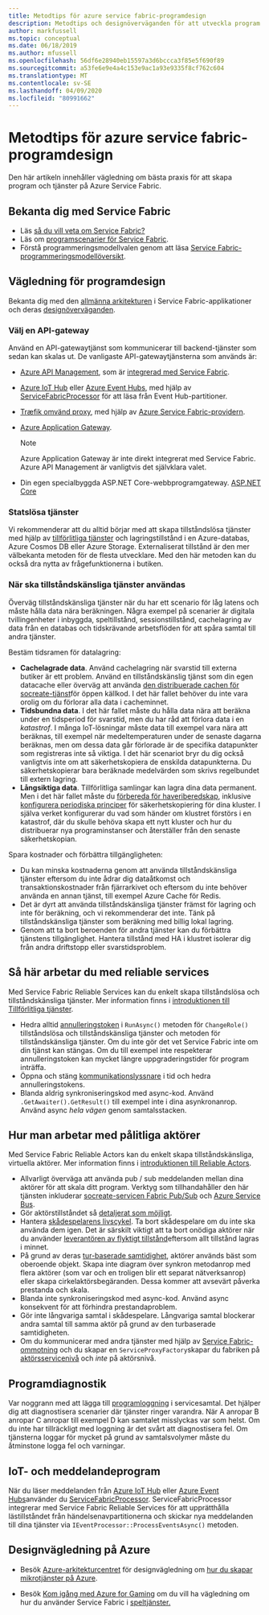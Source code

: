```yaml
---
title: Metodtips för azure service fabric-programdesign
description: Metodtips och designöverväganden för att utveckla program och tjänster med Hjälp av Azure Service Fabric.
author: markfussell
ms.topic: conceptual
ms.date: 06/18/2019
ms.author: mfussell
ms.openlocfilehash: 56df6e28940eb15597a3d6bccca3f85e5f690f89
ms.sourcegitcommit: a53fe6e9e4a4c153e9ac1a93e9335f8cf762c604
ms.translationtype: MT
ms.contentlocale: sv-SE
ms.lasthandoff: 04/09/2020
ms.locfileid: "80991662"
---
```

# <a name="azure-service-fabric-application-design-best-practices"></a>Metodtips för azure service fabric-programdesign

Den här artikeln innehåller vägledning om bästa praxis för att skapa program och tjänster på Azure Service Fabric.
 
## <a name="get-familiar-with-service-fabric"></a>Bekanta dig med Service Fabric
* Läs [så du vill veta om Service Fabric?](service-fabric-content-roadmap.md)
* Läs om [programscenarier för Service Fabric](service-fabric-application-scenarios.md).
* Förstå programmeringsmodellvalen genom att läsa [Service Fabric-programmeringsmodellöversikt](service-fabric-choose-framework.md).



## <a name="application-design-guidance"></a>Vägledning för programdesign
Bekanta dig med den [allmänna arkitekturen](https://docs.microsoft.com/azure/architecture/reference-architectures/microservices/service-fabric) i Service Fabric-applikationer och deras [designöverväganden](https://docs.microsoft.com/azure/architecture/reference-architectures/microservices/service-fabric#design-considerations).

### <a name="choose-an-api-gateway"></a>Välj en API-gateway
Använd en API-gatewaytjänst som kommunicerar till backend-tjänster som sedan kan skalas ut. De vanligaste API-gatewaytjänsterna som används är:

- [Azure API Management](https://docs.microsoft.com/azure/service-fabric/service-fabric-api-management-overview), som är [integrerad med Service Fabric](https://docs.microsoft.com/azure/service-fabric/service-fabric-tutorial-deploy-api-management).
- [Azure IoT Hub](https://docs.microsoft.com/azure/iot-hub/) eller [Azure Event Hubs](https://docs.microsoft.com/azure/event-hubs/), med hjälp av [ServiceFabricProcessor](https://github.com/Azure/azure-sdk-for-net/tree/master/sdk/eventhub/Microsoft.Azure.EventHubs.ServiceFabricProcessor) för att läsa från Event Hub-partitioner.
- [Træfik omvänd proxy](https://blogs.msdn.microsoft.com/azureservicefabric/2018/04/05/intelligent-routing-on-service-fabric-with-traefik/), med hjälp av [Azure Service Fabric-providern](https://docs.traefik.io/v1.6/configuration/backends/servicefabric/).
- [Azure Application Gateway](https://docs.microsoft.com/azure/application-gateway/).

   > [!NOTE] 
   > Azure Application Gateway är inte direkt integrerat med Service Fabric. Azure API Management är vanligtvis det självklara valet.
- Din egen specialbyggda ASP.NET Core-webbprogramgateway. [ASP.NET Core](https://docs.microsoft.com/azure/service-fabric/service-fabric-reliable-services-communication-aspnetcore)

### <a name="stateless-services"></a>Statslösa tjänster
Vi rekommenderar att du alltid börjar med att skapa tillståndslösa tjänster med hjälp av [tillförlitliga tjänster](https://docs.microsoft.com/azure/service-fabric/service-fabric-reliable-services-introduction) och lagringstillstånd i en Azure-databas, Azure Cosmos DB eller Azure Storage. Externaliserat tillstånd är den mer välbekanta metoden för de flesta utvecklare. Med den här metoden kan du också dra nytta av frågefunktionerna i butiken.  

### <a name="when-to-use-stateful-services"></a>När ska tillståndskänsliga tjänster användas
Överväg tillståndskänsliga tjänster när du har ett scenario för låg latens och måste hålla data nära beräkningen. Några exempel på scenarier är digitala tvillingenheter i inbyggda, speltillstånd, sessionstillstånd, cachelagring av data från en databas och tidskrävande arbetsflöden för att spåra samtal till andra tjänster.

Bestäm tidsramen för datalagring:

- **Cachelagrade data**. Använd cachelagring när svarstid till externa butiker är ett problem. Använd en tillståndskänslig tjänst som din egen datacache eller överväg att använda [den distribuerade cachen för socreate-tjänst](https://github.com/SoCreate/service-fabric-distributed-cache)för öppen källkod. I det här fallet behöver du inte vara orolig om du förlorar alla data i cacheminnet.
- **Tidsbundna data**. I det här fallet måste du hålla data nära att beräkna under en tidsperiod för svarstid, men du har råd att förlora data i en *katastrof*. I många IoT-lösningar måste data till exempel vara nära att beräknas, till exempel när medeltemperaturen under de senaste dagarna beräknas, men om dessa data går förlorade är de specifika datapunkter som registreras inte så viktiga. I det här scenariot bryr du dig också vanligtvis inte om att säkerhetskopiera de enskilda datapunkterna. Du säkerhetskopierar bara beräknade medelvärden som skrivs regelbundet till extern lagring.  
- **Långsiktiga data**. Tillförlitliga samlingar kan lagra dina data permanent. Men i det här fallet måste du [förbereda för haveriberedskap](https://docs.microsoft.com/azure/service-fabric/service-fabric-disaster-recovery), inklusive [konfigurera periodiska principer](https://docs.microsoft.com/azure/service-fabric/service-fabric-backuprestoreservice-configure-periodic-backup) för säkerhetskopiering för dina kluster. I själva verket konfigurerar du vad som händer om klustret förstörs i en katastrof, där du skulle behöva skapa ett nytt kluster och hur du distribuerar nya programinstanser och återställer från den senaste säkerhetskopian.

Spara kostnader och förbättra tillgängligheten:
- Du kan minska kostnaderna genom att använda tillståndskänsliga tjänster eftersom du inte ådrar dig dataåtkomst och transaktionskostnader från fjärrarkivet och eftersom du inte behöver använda en annan tjänst, till exempel Azure Cache för Redis.
- Det är dyrt att använda tillståndskänsliga tjänster främst för lagring och inte för beräkning, och vi rekommenderar det inte. Tänk på tillståndskänsliga tjänster som beräkning med billig lokal lagring.
- Genom att ta bort beroenden för andra tjänster kan du förbättra tjänstens tillgänglighet. Hantera tillstånd med HA i klustret isolerar dig från andra driftstopp eller svarstidsproblem.

## <a name="how-to-work-with-reliable-services"></a>Så här arbetar du med reliable services
Med Service Fabric Reliable Services kan du enkelt skapa tillståndslösa och tillståndskänsliga tjänster. Mer information finns i [introduktionen till Tillförlitliga tjänster](https://docs.microsoft.com/azure/service-fabric/service-fabric-reliable-services-introduction).
- Hedra alltid [annulleringstoken](https://docs.microsoft.com/azure/service-fabric/service-fabric-reliable-services-lifecycle#stateful-service-primary-swaps) i `RunAsync()` metoden för `ChangeRole()` tillståndslösa och tillståndskänsliga tjänster och metoden för tillståndskänsliga tjänster. Om du inte gör det vet Service Fabric inte om din tjänst kan stängas. Om du till exempel inte respekterar annulleringstoken kan mycket längre uppgraderingstider för program inträffa.
-    Öppna och stäng [kommunikationslyssnare](https://docs.microsoft.com/azure/service-fabric/service-fabric-reliable-services-communication) i tid och hedra annulleringstokens.
-    Blanda aldrig synkroniseringskod med async-kod. Använd `.GetAwaiter().GetResult()` till exempel inte i dina asynkronanrop. Använd async *hela vägen* genom samtalsstacken.

## <a name="how-to-work-with-reliable-actors"></a>Hur man arbetar med pålitliga aktörer
Med Service Fabric Reliable Actors kan du enkelt skapa tillståndskänsliga, virtuella aktörer. Mer information finns i [introduktionen till Reliable Actors](https://docs.microsoft.com/azure/service-fabric/service-fabric-reliable-actors-introduction).

- Allvarligt överväga att använda pub / sub meddelanden mellan dina aktörer för att skala ditt program. Verktyg som tillhandahåller den här tjänsten inkluderar [socreate-servicen Fabric Pub/Sub](https://service-fabric-pub-sub.socreate.it/) och [Azure Service Bus](https://docs.microsoft.com/azure/service-bus/).
- Gör aktörstillståndet så [detaljerat som möjligt](https://docs.microsoft.com/azure/service-fabric/service-fabric-reliable-actors-state-management#best-practices).
- Hantera [skådespelarens livscykel](https://docs.microsoft.com/azure/service-fabric/service-fabric-reliable-actors-state-management#best-practices). Ta bort skådespelare om du inte ska använda dem igen. Det är särskilt viktigt att ta bort onödiga aktörer när du använder [leverantören av flyktigt tillstånd](https://docs.microsoft.com/azure/service-fabric/service-fabric-reliable-actors-state-management#state-persistence-and-replication)eftersom allt tillstånd lagras i minnet.
- På grund av deras [tur-baserade samtidighet](https://docs.microsoft.com/azure/service-fabric/service-fabric-reliable-actors-introduction#concurrency), aktörer används bäst som oberoende objekt. Skapa inte diagram över synkron metodanrop med flera aktörer (som var och en troligen blir ett separat nätverksanrop) eller skapa cirkelaktörsbegäranden. Dessa kommer att avsevärt påverka prestanda och skala.
- Blanda inte synkroniseringskod med async-kod. Använd async konsekvent för att förhindra prestandaproblem.
- Gör inte långvariga samtal i skådespelare. Långvariga samtal blockerar andra samtal till samma aktör på grund av den turbaserade samtidigheten.
- Om du kommunicerar med andra tjänster med hjälp av [Service Fabric-ommotning](https://docs.microsoft.com/azure/service-fabric/service-fabric-reliable-services-communication-remoting) och du skapar en `ServiceProxyFactory`skapar du fabriken på [aktörsservicenivå](https://docs.microsoft.com/azure/service-fabric/service-fabric-reliable-actors-using) och *inte* på aktörsnivå.


## <a name="application-diagnostics"></a>Programdiagnostik
Var noggrann med att lägga till [programloggning](https://docs.microsoft.com/azure/service-fabric/service-fabric-diagnostics-event-generation-app) i servicesamtal. Det hjälper dig att diagnostisera scenarier där tjänster ringer varandra. När A anropar B anropar C anropar till exempel D kan samtalet misslyckas var som helst. Om du inte har tillräckligt med loggning är det svårt att diagnostisera fel. Om tjänsterna loggar för mycket på grund av samtalsvolymer måste du åtminstone logga fel och varningar.

## <a name="iot-and-messaging-applications"></a>IoT- och meddelandeprogram
När du läser meddelanden från [Azure IoT Hub](https://docs.microsoft.com/azure/iot-hub/) eller [Azure Event Hubs](https://docs.microsoft.com/azure/event-hubs/)använder du [ServiceFabricProcessor](https://github.com/Azure/azure-event-hubs/tree/master/samples/DotNet/Microsoft.Azure.EventHubs/ServiceFabricProcessor). ServiceFabricProcessor integrerar med Service Fabric Reliable Services för att upprätthålla lästillståndet från händelsenavpartitionerna och skickar nya meddelanden till dina tjänster via `IEventProcessor::ProcessEventsAsync()` metoden.


## <a name="design-guidance-on-azure"></a>Designvägledning på Azure
* Besök [Azure-arkitekturcentret](https://docs.microsoft.com/azure/architecture/microservices/) för designvägledning om [hur du skapar mikrotjänster på Azure](https://docs.microsoft.com/azure/architecture/microservices/).

* Besök [Kom igång med Azure for Gaming](https://docs.microsoft.com/gaming/azure/) om du vill ha vägledning om hur du använder Service Fabric i [speltjänster.](https://docs.microsoft.com/gaming/azure/reference-architectures/multiplayer-synchronous-sf)
